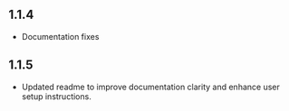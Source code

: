 ## 1.1.4

- Documentation fixes

## 1.1.5

- Updated readme to improve documentation clarity and enhance user setup instructions.